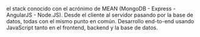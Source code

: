 el stack conocido con el acrónimo de MEAN (MongoDB - Express - AngularJS - Node.JS). Desde el cliente al servidor pasando por la base de datos, todas con el mismo punto en común. Desarrollo end-to-end usando JavaScript tanto en el frontend, backend y la base de datos.